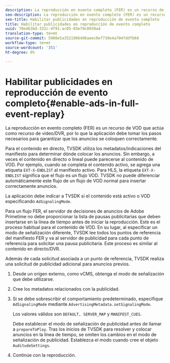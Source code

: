 ```yaml
---
description: La reproducción en evento completo (FER) es un recurso de VOD que actúa como recurso de vídeo/DVR, por lo que la aplicación debe tomar los pasos necesarios para garantizar que los anuncios se coloquen correctamente.
seo-description: La reproducción en evento completo (FER) es un recurso de VOD que actúa como recurso de vídeo/DVR, por lo que la aplicación debe tomar los pasos necesarios para garantizar que los anuncios se coloquen correctamente.
seo-title: Habilitar publicidades en reproducción de evento completo
title: Habilitar publicidades en reproducción de evento completo
uuid: 70e463bd-332c-4f91-ac05-03e79c0939a4
translation-type: tm+mt
source-git-commit: 5908e5a3521966496aeec0ef730e4a704fddfb68
workflow-type: tm+mt
source-wordcount: '351'
ht-degree: 0%

---
```



# Habilitar publicidades en reproducción de evento completo{#enable-ads-in-full-event-replay}

La reproducción en evento completo (FER) es un recurso de VOD que actúa como recurso de vídeo/DVR, por lo que la aplicación debe tomar los pasos necesarios para garantizar que los anuncios se coloquen correctamente.

Para el contenido en directo, TVSDK utiliza los metadatos/indicaciones del manifiesto para determinar dónde colocar los anuncios. Sin embargo, a veces el contenido en directo o lineal puede parecerse al contenido de VOD. Por ejemplo, cuando se completa el contenido activo, se agrega una etiqueta `EXT-X-ENDLIST` al manifiesto activo. Para HLS, la etiqueta `EXT-X-ENDLIST` significa que el flujo es un flujo VOD. TVSDK no puede diferenciar automáticamente este flujo de un flujo de VOD normal para insertar correctamente anuncios.

La aplicación debe indicar a TVSDK si el contenido está activo o VOD especificando `AdSignalingMode`.

Para un flujo FER, el servidor de decisiones de anuncios de Adobe Primetime no debe proporcionar la lista de pausas publicitarias que deben insertarse en la línea de tiempo antes de iniciar la reproducción. Este es el proceso habitual para el contenido de VOD. En su lugar, al especificar un modo de señalización diferente, TVSDK lee todos los puntos de referencia del manifiesto FER y va al servidor de publicidad para cada punto de referencia para solicitar una pausa publicitaria. Este proceso es similar al contenido en directo/DVR.

Además de cada solicitud asociada a un punto de referencia, TVSDK realiza una solicitud de publicidad adicional para anuncios previos.

1. Desde un origen externo, como vCMS, obtenga el modo de señalización que debe utilizarse.
1. Cree los metadatos relacionados con la publicidad.
1. Si se debe sobrescribir el comportamiento predeterminado, especifique `AdSignalingMode` mediante `AdvertisingMetadata.setSignalingMode`.

   Los valores válidos son `DEFAULT, SERVER_MAP` y `MANIFEST_CUES`.

   Debe establecer el modo de señalización de publicidad antes de llamar a `prepareToPlay`. Tras los inicios de TVSDK para resolver y colocar anuncios en la línea de tiempo, se omiten los cambios en el modo de señalización de publicidad. Establezca el modo cuando cree el objeto `AuditudeSettings`.

1. Continúe con la reproducción.

<!--<a id="example_3567B4A0D53E4DA99C10C13244454026"></a>-->

